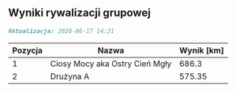 ## Wyniki rywalizacji grupowej

```markdown
Aktualizacja: 2020-06-17 14:21
```

Pozycja | Nazwa | Wynik [km] |
------------ | -------------  | -------------
 1 |Ciosy Mocy aka Ostry Cień Mgły | 686.3 
 2 |Drużyna A | 575.35